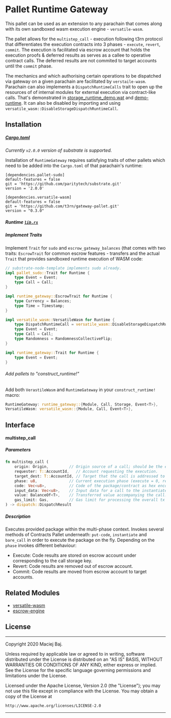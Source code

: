 # Pallet Runtime Gateway 

This pallet can be used as an extension to any parachain that comes along with its own sandboxed wasm execution engine - `versatile-wasm`. 

The pallet allows for the `multistep_call` - execution following t3rn protocol that differentiates the execution contracts into 3 phases - `execute`, `revert`, `commit`. The execution is facilitated via escrow account that holds the execution proofs & deferred results as serves as a callee to operative contract calls. The deferred results are not commited to target accounts until the `commit` phase. 

The mechanics and which authorising certain operations to be dispatched via gateway on a given parachain are facilitated by `verstaile-wasm`. Parachain can also implements a `DispatchRuntimeCalls` trait to open up the resources of of internal modules for external execution via contract-like calls. That's demonstrated in [storage_runtime_demo.wat](../contracts-gateway/fixtures/32b-account-and-u128-balance/storage_runtime_demo.wat) and [demo-runtime](../../node). It can also be disabled by importing and using ``versatile_wasm::DisableStorageDispatchRuntimeCall``.


## Installation

##### [Cargo.toml](https://github.com/t3rn/t3rn/blob/development/gateway/demo-runtime/runtime/Cargo.toml)

_Currently `v2.0.0` version of substrate is supported._

Installation of `RuntimeGateway` requires satisfying traits of other pallets which need to be added into the `Cargo.toml` of that parachain's runtime:
```rust,nofmt
[dependencies.pallet-sudo]
default-features = false
git = 'https://github.com/paritytech/substrate.git'
version = '2.0.0'

[dependencies.versatile-wasm]
default-features = false
git = 'https://github.com/t3rn/gateway-pallet.git'
version = "0.3.0"
```

##### Runtime [`lib.rs`](https://github.com/t3rn/t3rn/blob/development/gateway/demo-runtime/runtime/src/lib.rs)

##### Implement Traits

Implement `Trait` for `sudo` and `escrow_gateway_balances` (that comes with two traits: `EscrowTrait` for common escrow features - transfers and the actual `Trait` that provides sandboxed runtime execution of WASM code:

```rust
// substrate-node-template implements sudo already.
impl pallet_sudo::Trait for Runtime {
	type Event = Event;
	type Call = Call;
}

impl runtime_gateway::EscrowTrait for Runtime {
	type Currency = Balances;
	type Time = Timestamp;
}

impl versatile_wasm::VersatileWasm for Runtime {
    type DispatchRuntimeCall = versatile_wasm::DisableStorageDispatchRuntimeCall;
    type Event = Event;
    type Call = Call;
    type Randomness = RandomnessCollectiveFlip;
}

impl runtime_gateway::Trait for Runtime {
    type Event = Event;
}
```

###### Add pallets to "construct_runtime!"
Add both `VerastileWasm` and `RuntimeGateway` in your `construct_runtime!` macro:
```rust
RuntimeGateway: runtime_gateway::{Module, Call, Storage, Event<T>},
VersatileWasm: versatile_wasm::{Module, Call, Event<T>},
```


## Interface
#### multistep_call
##### Parameters
```rust
fn multistep_call (
    origin: Origin,         // Origin source of a call; should be the escrow account owner.
    requester: T::AccountId,   // Account requesting the execution.
    target_dest: T::AccountId, // Target that the call is addressed to (can be an account or a contract)
    phase: u8,              // Current execution phase (execute = 0, revert = 1, commit = 2).
    code: Vec<u8>,          // Code of the package/contract as hex encode .wasm.
    input_data: Vec<u8>,    // Input data for a call to the instantiated code.
    value: BalanceOf<T>,    // Transferred value accompanying the call.
    gas_limit: Gas,         // Gas limit for processing the overall tx (instantiate + call).
) -> dispatch::DispatchResult
```
##### Description
Executes provided package within the multi-phase context. Invokes several methods of Contracts Pallet underneath: `put-code`, `instantiate` and `bare_call` in order to execute the package on the fly.
Depending on the `phase` invokes different behaviour: 
- Execute: Code results are stored on escrow account under corresponding to the call storage key.
- Revert:  Code results are removed out of escrow account.
- Commit:  Code results are moved from escrow account to target accounts.

## Related Modules

* [versatile-wasm](../../escrow-engine/versatile-wasm)
* [escrow-engine](../../escrow-engine)

## License

---
Copyright 2020 Maciej Baj.

Unless required by applicable law or agreed to in writing, software
distributed under the License is distributed on an "AS IS" BASIS,
WITHOUT WARRANTIES OR CONDITIONS OF ANY KIND, either express or implied.
See the License for the specific language governing permissions and
limitations under the License.

Licensed under the Apache License, Version 2.0 (the "License");
you may not use this file except in compliance with the License.
You may obtain a copy of the License at

    http://www.apache.org/licenses/LICENSE-2.0
    
---
